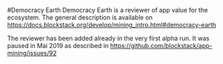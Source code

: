 #Democracy Earth
Democracy Earth is a reviewer of app value for the ecosystem. The general description is available on https://docs.blockstack.org/develop/mining_intro.html#democracy-earth

The reviewer has been added already in the very first alpha run. It was paused in Mai 2019 as described in https://github.com/blockstack/app-mining/issues/92
